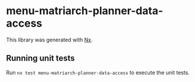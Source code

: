 # menu-matriarch-planner-data-access

This library was generated with [Nx](https://nx.dev).

## Running unit tests

Run `nx test menu-matriarch-planner-data-access` to execute the unit tests.
